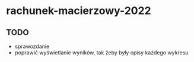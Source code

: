# rachunek-macierzowy-2022
## TODO
- sprawozdanie
- poprawić wyświetlanie wyników, tak żeby były opisy każdego wykresu